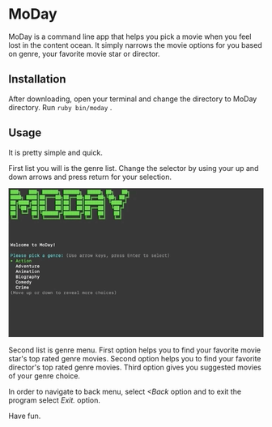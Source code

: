 # MoDay

MoDay is a command line app that helps you pick a movie when you feel lost in the content ocean.
It simply narrows the movie options for you based on genre, your favorite movie star or director.

## Installation

After downloading, open your terminal and change the directory to MoDay directory.
Run `ruby bin/moday` .

## Usage

It is pretty simple and quick.

First list you will is the genre list. Change the selector by using your up and down arrows and press return for your selection.

![](genremenu.gif)

Second list is genre menu.
First option helps you to find your favorite movie star's top rated genre movies.
Second option helps you to find your favorite director's top rated genre movies.
Third option gives you suggested movies of your genre choice.


In order to navigate to back menu, select *<Back* option and to exit the program select *Exit.* option.

Have fun.



